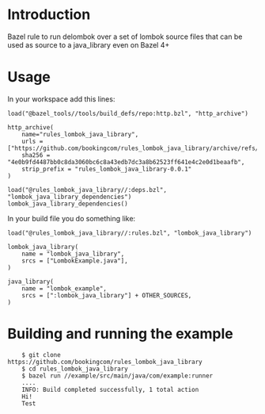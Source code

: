 # Introduction

Bazel rule to run delombok over a set of lombok source files that can be used as source to a java_library even on
Bazel 4+

# Usage

In your workspace add this lines:

```
load("@bazel_tools//tools/build_defs/repo:http.bzl", "http_archive")

http_archive(
    name="rules_lombok_java_library",
    urls = ["https://github.com/bookingcom/rules_lombok_java_library/archive/refs/tags/0.0.1.tar.gz"],
    sha256 = "4e0b9fd4487bb0c8da3060bc6c8a43edb7dc3a8b62523ff641e4c2e0d1beaafb",
    strip_prefix = "rules_lombok_java_library-0.0.1"
)

load("@rules_lombok_java_library//:deps.bzl", "lombok_java_library_dependencies")
lombok_java_library_dependencies()
```

In your build file you do something like:
```
load("@rules_lombok_java_library//:rules.bzl", "lombok_java_library")

lombok_java_library(
    name = "lombok_java_library",
    srcs = ["LombokExample.java"],
)

java_library(
    name = "lombok_example",
    srcs = [":lombok_java_library"] + OTHER_SOURCES,
)
```

# Building and running the example

```
    $ git clone https://github.com/bookingcom/rules_lombok_java_library
    $ cd rules_lombok_java_library
    $ bazel run //example/src/main/java/com/example:runner
    ....
    INFO: Build completed successfully, 1 total action
    Hi!
    Test
```
